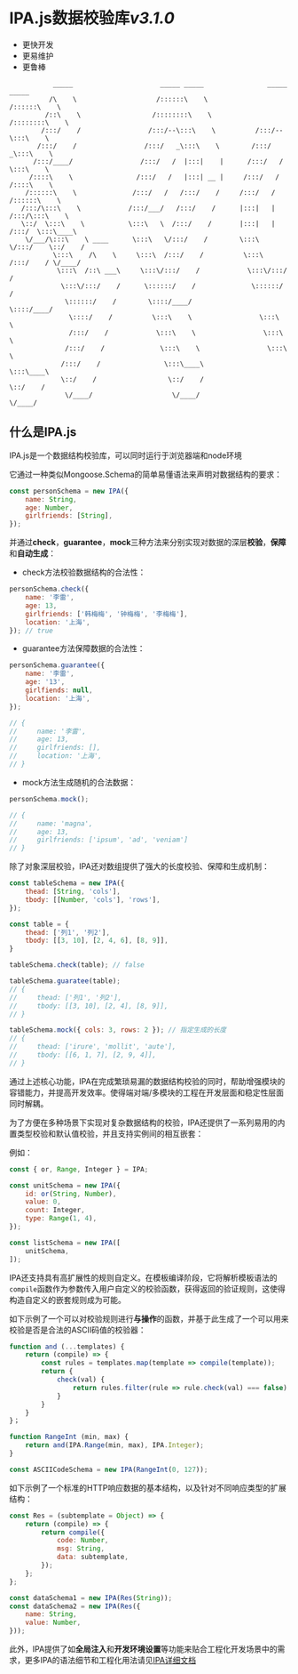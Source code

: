 # IPA.js数据校验库*v3.1.0*

- 更快开发
- 更易维护
- 更鲁棒


```
           _____                      _____ _____                _____ _____           
          /\    \                    /::::::\    \              /::::::\    \          
         /::\    \                  /::::::::\    \            /::::::::\    \         
        /:::/    /                 /:::/--\:::\    \          /:::/--\:::\    \        
       /:::/    /                 /:::/   _\:::\    \        /:::/   _\:::\    \       
      /:::/____/                 /:::/   /  |:::|    |      /:::/   /  \:::\    \      
     /::::\    \                /:::/   /   |:::| __ |     /:::/   /   /::::\    \     
    /::::::\    \              /:::/   /   /:::/    /     /:::/   /   /::::::\    \    
   /:::/\:::\    \            /:::/___/   /:::/    /      |:::|   |  /:::/\:::\    \   
   \::/  \:::\    \           \:::\   \  /:::/    /       |:::|   | /:::/  \:::\____\  
    \/___/\:::\    \ ____      \:::\   \/:::/    /        \:::\   \/:::/    \::/    /  
           \:::\    /\    \     \:::\  /:::/    /          \:::\  /:::/    / \/____/   
            \:::\  /::\ ___\     \:::\/:::/    /            \:::\/:::/    /            
             \:::\/:::/    /      \::::::/    /              \::::::/    /             
              \::::::/    /        \::::/____/                \::::/____/              
               \::::/    /          \:::\    \                 \:::\    \              
               /:::/    /            \:::\    \                 \:::\    \             
              /:::/    /              \:::\    \                 \:::\    \            
             /:::/    /                \:::\____\                 \:::\____\           
             \::/    /                  \::/    /                  \::/    /           
              \/____/                    \/____/                    \/____/            
```

## 什么是IPA.js

IPA.js是一个数据结构校验库，可以同时运行于浏览器端和node环境

它通过一种类似Mongoose.Schema的简单易懂语法来声明对数据结构的要求：

``` js
const personSchema = new IPA({
    name: String,
    age: Number,
    girlfriends: [String],
});
```

并通过**check**，**guarantee**，**mock**三种方法来分别实现对数据的深层**校验**，**保障**和**自动生成**：

- check方法校验数据结构的合法性：

``` js
personSchema.check({
    name: '李雷',
    age: 13,
    girlfriends: ['韩梅梅', '钟梅梅', '李梅梅'],
    location: '上海',
}); // true
```

- guarantee方法保障数据的合法性：

``` js
personSchema.guarantee({
    name: '李雷',
    age: '13',
    girlfiends: null,
    location: '上海',
});

// { 
//     name: '李雷',
//     age: 13,
//     girlfriends: [],
//     location: '上海',
// }
```

- mock方法生成随机的合法数据：

``` js
personSchema.mock();

// { 
//     name: 'magna',
//     age: 13,
//     girlfriends: ['ipsum', 'ad', 'veniam']
// }
```

除了对象深层校验，IPA还对数组提供了强大的长度校验、保障和生成机制：

``` js
const tableSchema = new IPA({
    thead: [String, 'cols'],
    tbody: [[Number, 'cols'], 'rows'],
});

const table = {
    thead: ['列1', '列2'],
    tbody: [[3, 10], [2, 4, 6], [8, 9]],
}

tableSchema.check(table); // false

tableSchema.guaratee(table);
// {
//     thead: ['列1', '列2'],
//     tbody: [[3, 10], [2, 4], [8, 9]],
// }

tableSchema.mock({ cols: 3, rows: 2 }); // 指定生成的长度
// {
//     thead: ['irure', 'mollit', 'aute'],
//     tbody: [[6, 1, 7], [2, 9, 4]],
// }
```

通过上述核心功能，IPA在完成繁琐易漏的数据结构校验的同时，帮助增强模块的容错能力，并提高开发效率。使得端对端/多模块的工程在开发层面和稳定性层面同时解耦。

为了方便在多种场景下实现对复杂数据结构的校验，IPA还提供了一系列易用的内置类型校验和默认值校验，并且支持实例间的相互嵌套：

例如：

``` js
const { or, Range, Integer } = IPA;

const unitSchema = new IPA({
    id: or(String, Number),
    value: 0,
    count: Integer,
    type: Range(1, 4),
});

const listSchema = new IPA([
    unitSchema,
]);
```

IPA还支持具有高扩展性的规则自定义。在模板编译阶段，它将解析模板语法的`compile`函数作为参数传入用户自定义的校验函数，获得返回的验证规则，这使得构造自定义的嵌套规则成为可能。

如下示例了一个可以对校验规则进行**与操作**的函数，并基于此生成了一个可以用来校验是否是合法的ASCII码值的校验器：

``` js
function and (...templates) {
    return (compile) => {
        const rules = templates.map(template => compile(template));
        return {
            check(val) {
                return rules.filter(rule => rule.check(val) === false).length === 0;
            } 
        }
    }
}；

function RangeInt (min, max) {
    return and(IPA.Range(min, max), IPA.Integer);
}

const ASCIICodeSchema = new IPA(RangeInt(0, 127));
```

如下示例了一个标准的HTTP响应数据的基本结构，以及针对不同响应类型的扩展结构：

``` js
const Res = (subtemplate = Object) => {
    return (compile) => {
        return compile({
            code: Number,
            msg: String,
            data: subtemplate,
        });
    };
};

const dataSchema1 = new IPA(Res(String));
const dataSchema2 = new IPA(Res({
    name: String,
    value: Number,
}));
```

此外，IPA提供了如**全局注入**和**开发环境设置**等功能来贴合工程化开发场景中的需求，更多IPA的语法细节和工程化用法请见[IPA详细文档]()

